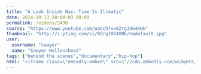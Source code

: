 ```yaml
---
title: "A Look Inside Nas: Time Is Illmatic"
date: 2014-10-13 20:04:03 00:00
permalink: /videos/2430
source: "https://www.youtube.com/watch?v=0ZrgJOG4XNk"
thumbnail: "http://i.ytimg.com/vi/0ZrgJOG4XNk/hqdefault.jpg"
user:
  username: "sawyer"
  name: "Sawyer Hollenshead"
tags: ["behind the scenes","documentary","hip-hop"]
html: "<iframe class=\"embedly-embed\" src=\"//cdn.embedly.com/widgets/media.html?src=http%3A%2F%2Fwww.youtube.com%2Fembed%2F0ZrgJOG4XNk%3Fwmode%3Dtransparent%26feature%3Doembed&wmode=transparent&url=http%3A%2F%2Fwww.youtube.com%2Fwatch%3Fv%3D0ZrgJOG4XNk&image=http%3A%2F%2Fi.ytimg.com%2Fvi%2F0ZrgJOG4XNk%2Fhqdefault.jpg&key=daaebf4d9cdd46779200162d0ca86e20&type=text%2Fhtml&schema=youtube\" width=\"854\" height=\"480\" scrolling=\"no\" frameborder=\"0\" allowfullscreen></iframe>"
---
```


